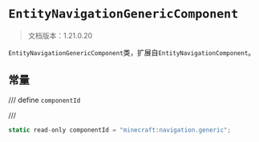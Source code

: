 # `EntityNavigationGenericComponent`

> 文档版本：1.21.0.20

`EntityNavigationGenericComponent`类，扩展自`EntityNavigationComponent`。

## 常量

/// define
`componentId`


///

```js
static read-only componentId = "minecraft:navigation.generic";
```

